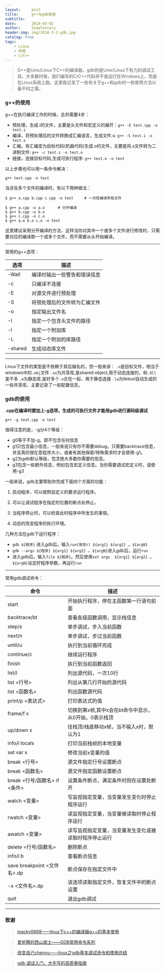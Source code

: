 ```yaml
---
layout:     post
title:      g++与gdb使用
subtitle:   
date:       2018-03-02
author:     Simplestory
header-img: img/2018-3-2-gdb.jpg
catalog: true
tags:
    - Linux
    - 终端
    - C/C++
---
```


> G++是Unix/Linux下C++的编译器，gdb则是Unix/Linux下有力的调试工具。大多数时候，我们编写的C/C++代码并不是运行在Windows上，而是在Linux系统上跑。这里我记录了一些有关于g++和gdb的一些使用方法以备不时之需。

### g++的使用

g++在执行编译工作的时候，总共需要4步：

- 预处理，生成.i的文件，主要是头文件和宏定义的展开：`g++ -E test.cpp -o test.i`
- 编译，将预处理后的文件转换成汇编语言，生成文件.s: `g++ -S test.i -o test.s`
- 汇编，有汇编变为目标代码(机器代码)生成.o的文件，主要是将.s文件转为二进制文件: `g++ -c test.s -o test.o`
- 链接，连接目标代码,生成可执行程序: `g++ test.o -o test`

以上步骤也可以用一条命令解决：

`g++ test.cpp -o test`

当涉及多个文件的编译时，有以下两种做法：

```
$ g++ a.cpp b.cpp c.cpp -o test     # 一次性编译所有文件

$ g++ a.cpp -o a.o      # 分开编译
$ g++ b.cpp -o b.o
$ g++ c.cpp -o c.o
$ g++ a.o b.o c.o -o test
```

这里建议采用分开编译的方法，这样当你对其中一个或多个文件进行修改时，只需要对应的编译那一个或多个文件，而不需要从头开始编译。

---

常用的g++选项：

选项    |描述
--------|-----------
-Wall   |编译时输出一些警告和错误信息
-c      |只编译不连接
-E      |对源文件进行预处理
-S      |将预处理后的文件转为汇编文件
-o      |指定输出文件名
-I      |指定一个包含头文件的路径
-l      |指定一个附加库
-L      |指定一个附加的库路径
-shared |生成动态库文件

---

Linux下文件的类型是不依赖于其后缀名的，但一般来讲：
`.o`是目标文件，相当于windows中的`.obj`文件
`.so`为共享库,是shared object,用于动态连接的，和`.dll`差不多
`.a`为静态库,是好多个`.o`合在一起，用于静态连接
`.la`为libtool自动生成的一些共享库，主要记录了一些配置信息。

### gdb的使用

**.cpp在编译时要加上-g选项，生成的可执行文件才能用gdb进行源码级调试**

`g++ -g test.cpp -o test`

值得注意的是，-g分4个等级：

- g0等于不加-g。即不包含任何信息
- g1只包含最小信息，一般来说只有你不需要debug，只需要backtrace信息，并且真的很在意程序大小，或者有其他保密/特殊需求时才会使用-g1。
- g2为gdb默认等级，包含绝大多数你需要的信息。
- g3包含一些额外信息，例如包含宏定义信息。当你需要调试宏定义时，请使用-g3

一般来说，gdb主要帮助你完成下面四个方面的功能：

1. 启动程序，可以按照自定义的要求运行程序。

2. 可以让调试程序在指定的位置的断点处停止。

3. 当程序停止时，可以检查此时程序中所发生的事情。

4. 动态的改变程序的执行环境。

几种方法在gdb下运行程序：

- `gdb ${程序}` 进入gdb后，输入`run(简写r) ${arg1} ${arg2} … ${argN}`
- `gdb --args ${程序} ${arg1} ${arg2} … ${argN}`进入gdb后，运行`run`
- 进入gdb后，输入`file ${程序}`。然后使用`set args  ${arg1} ${arg2} … ${argN}`设定好程序参数，再运行`run`

---

常用gdb调试命令：

命令         |描述
-------------|-------------------
start         |开始执行程序，停在主函数第一行语句前面
backtrace/bt  |查看各级函数调用，显示栈信息
step/s        |单步调试，步入当前函数
next/n        |单步调试，步过当前函数
until/u       |执行到当前循环完成
continue/c    |继续运行程序
finish        |执行到当前函数返回
list/l        |列出源代码，一次10行
list <行号>    |列出从第几行开始的源代码
list <函数名>   |列出函数源代码
print/p <表达式>  |打印表达式的值
frame/f x     |切换到第x帧,其中x会在bt命令中显示，从0开始，0表示栈顶
up/down x     |往栈顶/栈底移动x帧，当不输入x时，默认为1
info/i locals   |打印当前栈帧的本地变量
set var x     |修改当前x变量的值
break <行号>   |源文件指定行号设置断点
break <函数名>  |源文件指定函数设置断点
break <行号/函数名> if <条件>  |设置条件断点，满足条件时则在设置处断开
watch <变量>   |写监视指定变量，当变量发生变化时停止程序运行
rwatch <变量>  |读监视指定变量，当变量被读取时停止程序运行
awatch <变量>  |读写监视指定变量，当变量发生变化或被读取时程序停止运行
delete <行号/函数名>  |删除断点
info/i b      |查看断点信息
save breakpoint <文件名>.dp  |断点保存在指定文件中
-x <文件名>.dp  |该选项读取指定文件，恢复文件中的断点设置
quit          |退出gdb调试

---

### 致谢

> [macky0668——linux下c++的编译器g++的基本使用](http://blog.csdn.net/macky0668/article/details/5736737)

> [爱折腾的西山居士——GDB常用命令系列](http://www.cnblogs.com/xsln/p/gdb_instructions.html)

> [改变自己chenyu——linux之gdb基本调试命令和使用总结](http://blog.csdn.net/u011068702/article/details/53925415)

> [gdb 调试入门，大牛写的高质量指南](http://blog.jobbole.com/107759/)